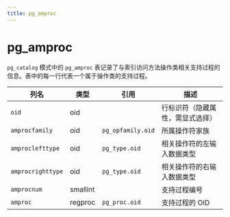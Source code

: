 ```yaml
---
title: pg_amproc
---
```


# pg_amproc

`pg_catalog` 模式中的 `pg_amproc` 表记录了与索引访问方法操作类相关支持过程的信息。表中的每一行代表一个属于操作类的支持过程。

| 列名          | 类型   | 引用                  | 描述                     |
|---------------|--------|-----------------------|--------------------------|
| `oid`         | oid    |                       | 行标识符（隐藏属性，需显式选择） |
| `amprocfamily`| oid    | `pg_opfamily.oid`     | 所属操作符家族           |
| `amproclefttype`| oid   | `pg_type.oid`         | 相关操作符的左输入数据类型 |
| `amprocrighttype`| oid   | `pg_type.oid`         | 相关操作符的右输入数据类型 |
| `amprocnum`   | smallint |                      | 支持过程编号             |
| `amproc`      | regproc| `pg_proc.oid`         | 支持过程的 OID           |
